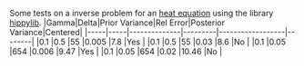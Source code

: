 Some tests on a inverse problem for an [heat equation](https://github.com/hippylib/hippylib/blob/master/applications/time_dependent/model_heat.py) using the library [hippylib](https://github.com/hippylib/hippylib).
|Gamma|Delta|Prior Variance|Rel Error|Posterior Variance|Centered|
|-----|-----|--------------|---------|------------------|--------|
|0.1  |0.5  |55            |0.005    |7.8               |Yes     |
|0.1  |0.5  |55            |0.03     |8.6               |No      |
|0.1  |0.05 |654           |0.006    |9.47              |Yes     |
|0.1  |0.05 |654           |0.02     |10.46             |No     |